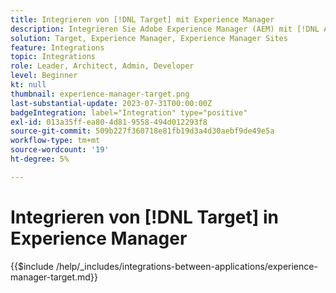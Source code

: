 ```yaml
---
title: Integrieren von [!DNL Target] mit Experience Manager
description: Integrieren Sie Adobe Experience Manager (AEM) mit [!DNL Adobe Target] , um personalisierte Erlebnisse bereitzustellen.
solution: Target, Experience Manager, Experience Manager Sites
feature: Integrations
topic: Integrations
role: Leader, Architect, Admin, Developer
level: Beginner
kt: null
thumbnail: experience-manager-target.png
last-substantial-update: 2023-07-31T00:00:00Z
badgeIntegration: label="Integration" type="positive"
exl-id: 013a35ff-ea80-4d81-9558-494d012293f8
source-git-commit: 509b227f360718e81fb19d3a4d30aebf9de49e5a
workflow-type: tm+mt
source-wordcount: '19'
ht-degree: 5%

---
```


# Integrieren von [!DNL Target] in Experience Manager

{{$include /help/_includes/integrations-between-applications/experience-manager-target.md}}
